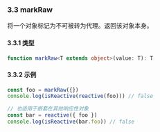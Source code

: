 ### 3.3 markRaw

将一个对象标记为不可被转为代理。返回该对象本身。

#### 3.3.1 类型

```ts
function markRaw<T extends object>(value: T): T
```

#### 3.3.2 示例

```js
const foo = markRaw({})
console.log(isReactive(reactive(foo))) // false

// 也适用于嵌套在其他响应性对象
const bar = reactive({ foo })
console.log(isReactive(bar.foo)) // false
```
